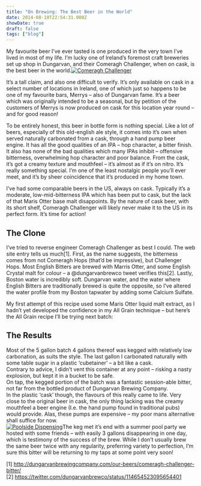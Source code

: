 ```yaml
---
title: "On Brewing: The Best Beer in the World"
date: 2014-08-10T22:54:31.000Z
showDate: true
draft: false
tags: ["blog"]
---
```



My favourite beer I’ve ever tasted is one produced in the very town I’ve lived in most of my life. I’m lucky one of Ireland’s foremost craft breweries set up shop in Dungarvan, and their Comeragh Challenger, when on cask, is the best beer in the world.[![Comeragh Challenger](http://cianclarke.com/blog/wp-content/uploads/2014/08/image-300x225.jpg)](http://cianclarke.com/blog/wp-content/uploads/2014/08/image.jpg)

It’s a tall claim, and also one difficult to verify. It’s only available on cask in a select number of locations in Ireland, one of which just so happens to be one of my favourite bars, Merrys – also of Dungarvan fame. It’s a beer which was originally intended to be a seasonal, but by petition of the customers of Merrys is now produced on cask for this location year round – and for good reason!

To be entirely honest, this beer in bottle form is nothing special. Like a lot of beers, especially of this old-english ale style, it comes into it’s own when served naturally carbonated from a cask, through a hand pump beer engine. It has all the good qualities of an IPA – hop character, a bitter finish. It also has none of the bad qualities which many IPAs inhibit – offensive bitterness, overwhelming hop character and poor balance. From the cask, it’s got a creamy texture and mouthfeel – it’s almost as if it’s on nitro. It’s really something special. I’m one of the least nostalgic people you’ll ever meet, and it’s by sheer coincidence that it’s produced in my home town.

I’ve had some comparable beers in the US, always on cask. Typically it’s a moderate, low-mid-bitterness IPA which has been put to cask, but the lack of that Maris Otter base malt disappoints. By the nature of cask beer, with its short shelf, Comeragh Challenger will likely never make it to the US in its perfect form. It’s time for action!


##  The Clone

I’ve tried to reverse engineer Comeragh Challenger as best I could. The web site entry tells us much[1]. First, as the name suggests, the bitterness comes from not Comeragh Hops (that’d be impressive), but Challenger Hops. Most English Bitters are brewed with Marris Otter, and some English Crystal malt for colour – a @dungarvanbrewco tweet verifies this[2]. Lastly, Boston water is incredibly soft. Dungarvan water, and the water where English Bitters are traditionally brewed is quite the opposite, so I’ve altered the water profile from my Boston tapwater by adding some Calcium Sulfate.

My first attempt of this recipe used some Maris Otter liquid malt extract, as I hadn’t yet developed the confidence in my All Grain technique – but here’s the All Grain recipe I’ll be trying next batch:


##  The Results

Most of the 5 gallon batch 4 gallons thereof was kegged with relatively low carbonation, as suits the style. The last gallon I carbonated naturally with some table sugar in a plastic ‘cubetainer’ – a bit like a cask.  
 Contrary to advice, I didn’t vent this container at any point – risking a nasty explosion, but kept it in a bucket to be safe.  
 On tap, the kegged portion of the batch was a fantastic session-able bitter, not far from the bottled product of Dungarvan Brewing Company.  
 In the plastic ‘cask’ though, the flavours of this really came to life. Very close to the original beer in cask, the only thing lacking was the creamy mouthfeel a beer engine (I.e. the hand pump found in traditional pubs) would provide. Alas, these pumps are expensive – my poor mans alternative shall suffice for now.  
[![Poolside Dispensing](http://cianclarke.com/blog/wp-content/uploads/2014/08/image2-175x300.jpg)](http://cianclarke.com/blog/wp-content/uploads/2014/08/image2.jpg)The keg met it’s end with a summer pool party we hosted with some friends – with easily 3 gallons disappearing in one day, which is testimony of the success of the brew. While I don’t usually brew the same beer twice with any regularity, preferring variety to perfection, I’m sure this bitter will be returning to my taps at some point very soon!

[1] http://dungarvanbrewingcompany.com/our-beers/comeragh-challenger-bitter/  
 [2] https://twitter.com/dungarvanbrewco/status/114654523095654401



